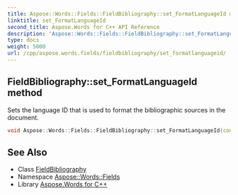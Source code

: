 ```yaml
---
title: Aspose::Words::Fields::FieldBibliography::set_FormatLanguageId method
linktitle: set_FormatLanguageId
second_title: Aspose.Words for C++ API Reference
description: 'Aspose::Words::Fields::FieldBibliography::set_FormatLanguageId method. Sets the language ID that is used to format the bibliographic sources in the document in C++.'
type: docs
weight: 5000
url: /cpp/aspose.words.fields/fieldbibliography/set_formatlanguageid/
---
```

## FieldBibliography::set_FormatLanguageId method


Sets the language ID that is used to format the bibliographic sources in the document.

```cpp
void Aspose::Words::Fields::FieldBibliography::set_FormatLanguageId(const System::String &value)
```

## See Also

* Class [FieldBibliography](../)
* Namespace [Aspose::Words::Fields](../../)
* Library [Aspose.Words for C++](../../../)
